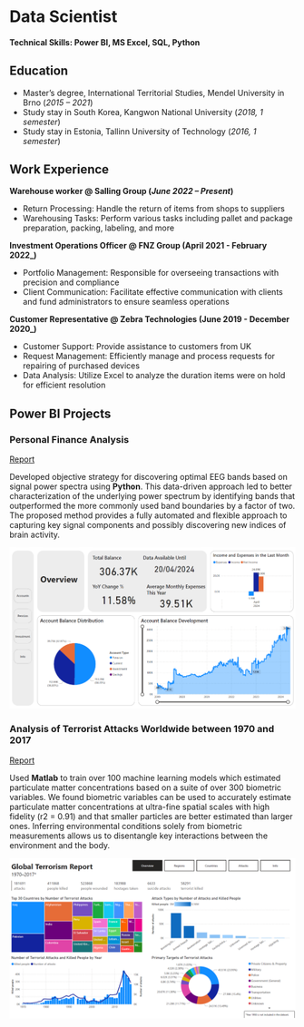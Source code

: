 # Data Scientist

#### Technical Skills: Power BI, MS Excel, SQL, Python

## Education
- Master’s degree, International Territorial Studies, Mendel University in Brno (_2015 – 2021_)
- Study stay in South Korea, Kangwon National University (_2018, 1 semester_)
- Study stay in Estonia, Tallinn University of Technology (_2016, 1 semester_)

## Work Experience
**Warehouse worker @ Salling Group (_June 2022 – Present_)**
- Return Processing: Handle the return of items from shops to suppliers
- Warehousing Tasks: Perform various tasks including pallet and package preparation, packing, labeling, and more

**Investment Operations Officer @ FNZ Group (April 2021 - February 2022_)**
- Portfolio Management: Responsible for overseeing transactions with precision and compliance
- Client Communication: Facilitate effective communication with clients and fund administrators to ensure seamless operations

**Customer Representative @ Zebra Technologies (June 2019 - December 2020_)**
- Customer Support: Provide assistance to customers from UK
- Request Management: Efficiently manage and process requests for repairing of purchased devices
- Data Analysis: Utilize Excel to analyze the duration items were on hold for efficient resolution
## Power BI Projects
### Personal Finance Analysis
[Report](https://www.mdpi.com/1424-8220/22/8/3048)

Developed objective strategy for discovering optimal EEG bands based on signal power spectra using **Python**. This data-driven approach led to better characterization of the underlying power spectrum by identifying bands that outperformed the more commonly used band boundaries by a factor of two. The proposed method provides a fully automated and flexible approach to capturing key signal components and possibly discovering new indices of brain activity.

![Personal Finance Overview](/assets/img/expenditure.png)

### Analysis of Terrorist Attacks Worldwide between 1970 and 2017
[Report](https://www.mdpi.com/1424-8220/22/11/4240)

Used **Matlab** to train over 100 machine learning models which estimated particulate matter concentrations based on a suite of over 300 biometric variables. We found biometric variables can be used to accurately estimate particulate matter concentrations at ultra-fine spatial scales with high fidelity (r2 = 0.91) and that smaller particles are better estimated than larger ones. Inferring environmental conditions solely from biometric measurements allows us to disentangle key interactions between the environment and the body.

![Global Terrorism](/assets/img/global_terrorism.png)
